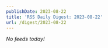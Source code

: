```yaml
---
publishDate: 2023-08-22
title: 'RSS Daily Digest: 2023-08-22'
url: /digest/2023-08-22
---
```


_No feeds today!_
